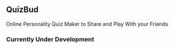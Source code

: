 ## QuizBud

Online Personality Quiz Maker to Share and Play With your Friends

### Currently Under Development
